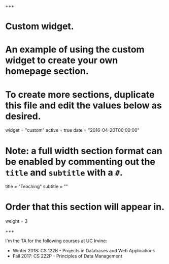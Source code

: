+++
# Custom widget.
# An example of using the custom widget to create your own homepage section.
# To create more sections, duplicate this file and edit the values below as desired.
widget = "custom"
active = true
date = "2016-04-20T00:00:00"

# Note: a full width section format can be enabled by commenting out the `title` and `subtitle` with a `#`.
title = "Teaching"
subtitle = ""

# Order that this section will appear in.
weight = 3

+++

I'm the TA for the following courses at UC Irvine:

- Winter 2018: CS 122B - Projects in Databases and Web Applications
- Fall 2017: CS 222P - Principles of Data Management